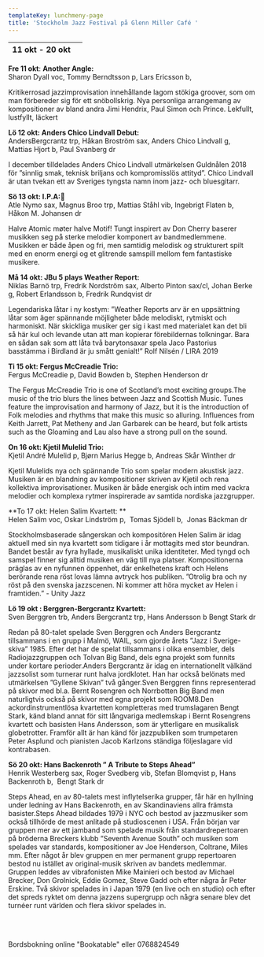```yaml
---
templateKey: lunchmeny-page
title: 'Stockholm Jazz Festival på Glenn Miller Café '
---
```

| 11 okt - 20 okt |     |
| --------------- | --- |

**Fre 11 okt**: **Another Angle:** \
Sharon Dyall voc, Tommy Berndtsson p, Lars Ericsson b,                                   

Kritikerrosad jazzimprovisation innehållande lagom stökiga groover, som om man förbereder sig för ett snöbollskrig. Nya personliga arrangemang av kompositioner av bland andra Jimi Hendrix, Paul Simon och Prince. Lekfullt, lustfyllt, läckert

**Lö 12 okt:  Anders Chico Lindvall Debut:**\
AndersBergcrantz trp, Håkan Broström sax, Anders Chico Lindvall g,  Mattias Hjort b, Paul Svanberg dr

I december tilldelades Anders Chico Lindvall utmärkelsen Guldnålen 2018 för ”sinnlig smak, teknisk briljans och kompromisslös attityd”.
Chico Lindvall är utan tvekan ett av Sveriges 
tyngsta namn inom jazz- och bluesgitarr.

**Sö 13 okt: I.P.A:**\
Atle Nymo sax, Magnus Broo trp, Mattias Ståhl vib, Ingebrigt Flaten b, Håkon M. Johansen dr

Halve Atomic møter halve Motif! Tungt inspirert av Don Cherry baserer musikken seg på sterke melodier komponert av bandmedlemmene. Musikken er både åpen og fri, men samtidig melodisk og strukturert spilt med en enorm energi og et glitrende samspill mellom fem fantastiske musikere.

**Må 14 okt: JBu 5 plays Weather Report:**\
Niklas Barnö trp, Fredrik Nordström sax, Alberto Pinton sax/cl, Johan Berke g, Robert Erlandsson b, Fredrik Rundqvist dr

Legendariska låtar i ny kostym: ”Weather Reports arv är en uppsättning låtar som äger spännande möjligheter både melodiskt, rytmiskt och harmoniskt. När skickliga musiker ger sig i kast med materialet kan det bli så här kul och levande utan att man kopierar förebildernas tolkningar. Bara en sådan sak som att låta två barytonsaxar spela Jaco Pastorius basstämma i Birdland är ju smått genialt!”
Rolf Nilsén / LIRA 2019 

**Ti 15 okt: Fergus McCreadie Trio:**\
Fergus McCreadie p, David Bowden b, Stephen Henderson dr

The Fergus McCreadie Trio is one of Scotland’s most exciting groups.The music of the trio blurs the lines between Jazz and Scottish Music. Tunes feature the improvisation and harmony of Jazz, but it is the introduction of Folk melodies and rhythms that make this music so alluring. Influences from Keith Jarrett, Pat Metheny and Jan Garbarek can be heard, but folk artists such as the Gloaming and Lau also have a strong pull on the sound. 

**On 16 okt: Kjetil Mulelid Trio:**\
Kjetil André Mulelid p, Bjørn Marius Hegge b, Andreas Skår Winther dr

Kjetil Mulelids nya och spännande Trio som spelar modern akustisk jazz. Musiken är en blandning av kompositioner skriven av Kjetil och rena kollektiva improvisationer. Musiken är både energisk och intim med vackra melodier och komplexa rytmer inspirerade av samtida nordiska jazzgrupper.

**To 17 okt: Helen Salim Kvartett: **\
Helen Salim voc, Oskar Lindström p,  Tomas Sjödell b,  Jonas Bäckman dr

Stockholmsbaserade sångerskan och kompositören Helen Salim är idag aktuell med sin nya kvartett som tidigare i år mottagits med stor beundran. Bandet består av fyra hyllade, musikaliskt unika identiteter. Med tyngd och samspel finner sig alltid musiken en väg till nya platser. Kompositionerna präglas av en nyfunnen öppenhet, där enkelhetens kraft och Helens berörande rena röst lovas lämna avtryck hos publiken. ”Otrolig bra och ny röst på den svenska jazzscenen. Ni kommer att höra mycket av Helen i framtiden.” - Unity Jazz 

**Lö 19 okt : Berggren-Bergcrantz Kvartett:**\
Sven Berggren trb, Anders Bergcrantz trp, Hans Andersson b
Bengt Stark dr

Redan på 80-talet spelade Sven Berggren och Anders Bergcrantz tillsammans i en grupp i Malmö, WAIL, som gjorde årets ”Jazz i Sverige-skiva” 1985. Efter det har de spelat tillsammans i olika ensembler, dels Radiojazzgruppen och Tolvan Big Band, dels egna projekt som funnits under kortare perioder.Anders Bergcrantz är idag en internationellt välkänd jazzsolist som turnerar runt halva jordklotet. Han har också belönats med utmärkelsen ”Gyllene Skivan” två gånger.Sven Berggren finns representerad på skivor med bl.a. Bernt Rosengren och Norrbotten Big Band men naturligtvis också på skivor med egna projekt som ROOM8.Den ackordinstrumentlösa kvartetten kompletteras med trumslagaren Bengt Stark, känd bland annat för sitt långvariga medlemskap i Bernt Rosengrens kvartett och basisten Hans Andersson, som är ytterligare en musikalisk globetrotter. Framför allt är han känd för jazzpubliken som trumpetaren Peter Asplund och pianisten Jacob Karlzons ständiga följeslagare vid kontrabasen.  

**Sö 20 okt: Hans Backenroth ” A Tribute to Steps Ahead”**\
Henrik Westerberg sax, Roger Svedberg vib, Stefan Blomqvist p, Hans Backenroth b,  Bengt Stark dr 

Steps Ahead, en av 80-talets mest inflytelserika grupper, får här
en hyllning under ledning av Hans Backenroth, en av
Skandinaviens allra främsta basister.Steps Ahead bildades 1979 i
NYC och bestod av jazzmusiker som också tillhörde de mest
anlitade på studioscenen i USA. Från början var gruppen mer av
ett jamband som spelade musik från standardrepertoaren på
bröderna Breckers klubb ”Seventh Avenue South” och musiken
som spelades var standards, kompositioner av Joe Henderson,
Coltrane, Miles mm. Efter något år blev gruppen en mer
permanent grupp repertoaren bestod nu istället av original-musik
skriven av bandets medlemmar. Gruppen leddes av vibrafonisten
Mike Mainieri och bestod av Michael Brecker, Don Grolnick, Eddie Gomez, Steve Gadd och efter några år Peter Erskine. Två skivor spelades in i Japan 1979 (en live och en studio) och efter det spreds ryktet om denna jazzens supergrupp och några senare blev det turnéer runt världen och flera skivor spelades in.

 

\
Bordsbokning online "Bookatable" eller 0768824549


